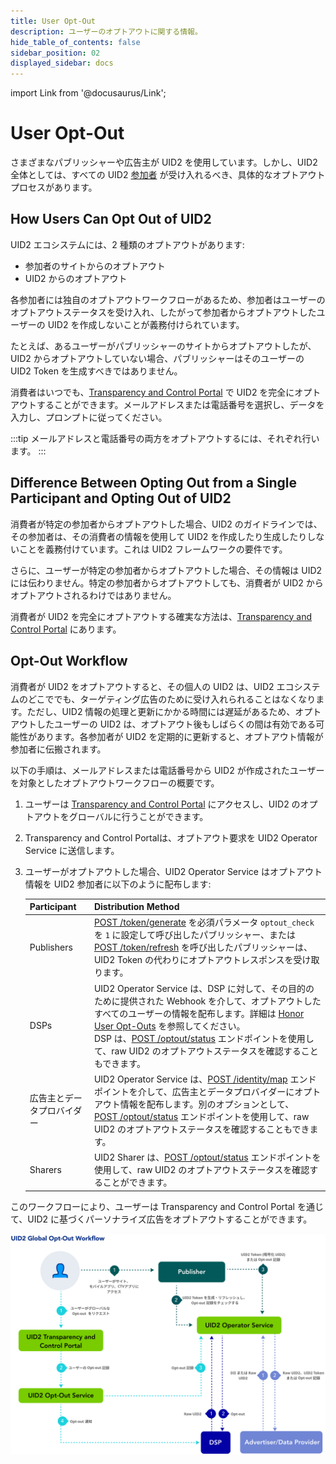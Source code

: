 ```yaml
---
title: User Opt-Out
description: ユーザーのオプトアウトに関する情報。
hide_table_of_contents: false
sidebar_position: 02
displayed_sidebar: docs
---
```


import Link from '@docusaurus/Link';

# User Opt-Out

さまざまなパブリッシャーや広告主が UID2 を使用しています。しかし、UID2 全体としては、すべての UID2 [参加者](../overviews/participants-overview.md#uid2-external-participants) が受け入れるべき、具体的なオプトアウトプロセスがあります。

## How Users Can Opt Out of UID2

UID2 エコシステムには、2 種類のオプトアウトがあります:
- 参加者のサイトからのオプトアウト
- UID2 からのオプトアウト

各参加者には独自のオプトアウトワークフローがあるため、参加者はユーザーのオプトアウトステータスを受け入れ、したがって参加者からオプトアウトしたユーザーの UID2 を作成しないことが義務付けられています。

たとえば、あるユーザーがパブリッシャーのサイトからオプトアウトしたが、UID2 からオプトアウトしていない場合、パブリッシャーはそのユーザーの UID2 Token を生成すべきではありません。 

消費者はいつでも、[Transparency and Control Portal](https://www.transparentadvertising.com/) で UID2 を完全にオプトアウトすることができます。メールアドレスまたは電話番号を選択し、データを入力し、プロンプトに従ってください。

:::tip
メールアドレスと電話番号の両方をオプトアウトするには、それぞれ行います。
:::

## Difference Between Opting Out from a Single Participant and Opting Out of UID2

消費者が特定の参加者からオプトアウトした場合、UID2 のガイドラインでは、その参加者は、その消費者の情報を使用して UID2 を作成したり生成したりしないことを義務付けています。これは UID2 フレームワークの要件です。

さらに、ユーザーが特定の参加者からオプトアウトした場合、その情報は UID2 には伝わりません。特定の参加者からオプトアウトしても、消費者が UID2 からオプトアウトされるわけではありません。

消費者が UID2 を完全にオプトアウトする確実な方法は、[Transparency and Control Portal](https://www.transparentadvertising.com/) にあります。

## Opt-Out Workflow

消費者が UID2 をオプトアウトすると、その個人の UID2 は、UID2 エコシステムのどこででも、ターゲティング広告のために受け入れられることはなくなります。ただし、UID2 情報の処理と更新にかかる時間には遅延があるため、オプトアウトしたユーザーの UID2 は、オプトアウト後もしばらくの間は有効である可能性があります。各参加者が UID2 を定期的に更新すると、オプトアウト情報が参加者に伝搬されます。

以下の手順は、メールアドレスまたは電話番号から UID2 が作成されたユーザーを対象としたオプトアウトワークフローの概要です。

1. ユーザーは [Transparency and Control Portal](https://www.transparentadvertising.com/) にアクセスし、UID2 のオプトアウトをグローバルに行うことができます。
2. Transparency and Control Portalは、オプトアウト要求を UID2 <Link href="../ref-info/glossary-uid#gl-operator-service">Operator Service</Link> に送信します。
3. ユーザーがオプトアウトした場合、UID2 Operator Service はオプトアウト情報を UID2 参加者に以下のように配布します:

   | Participant | Distribution Method |
   | :--- | :--- | 
   | Publishers | [POST&nbsp;/token/generate](../endpoints/post-token-generate.md) を必須パラメータ `optout_check` を `1` に設定して呼び出したパブリッシャー、または [POST&nbsp;/token/refresh](../endpoints/post-token-refresh.md) を呼び出したパブリッシャーは、UID2 Token の代わりにオプトアウトレスポンスを受け取ります。|
   | DSPs | UID2 Operator Service は、DSP に対して、その目的のために提供された Webhook を介して、オプトアウトしたすべてのユーザーの情報を配布します。詳細は [Honor User Opt-Outs](../guides/dsp-guide#honor-user-opt-outs) を参照してください。<br/>DSP は、[POST&nbsp;/optout/status](../endpoints/post-optout-status.md) エンドポイントを使用して、raw UID2 のオプトアウトステータスを確認することもできます。 |
   | 広告主とデータプロバイダー | UID2 Operator Service は、[POST&nbsp;/identity/map](../endpoints/post-identity-map.md) エンドポイントを介して、広告主とデータプロバイダーにオプトアウト情報を配布します。別のオプションとして、[POST&nbsp;/optout/status](../endpoints/post-optout-status.md) エンドポイントを使用して、raw UID2 のオプトアウトステータスを確認することもできます。 |
   | Sharers | UID2 Sharer は、[POST&nbsp;/optout/status](../endpoints/post-optout-status.md) エンドポイントを使用して、raw UID2 のオプトアウトステータスを確認することができます。 |

このワークフローにより、ユーザーは Transparency and Control Portal を通じて、UID2 に基づくパーソナライズ広告をオプトアウトすることができます。

![User Trust Workflow](images/UID2GlobalOptoutWorkflow.svg)
